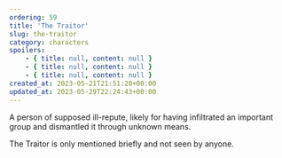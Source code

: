 ```yaml
---
ordering: 59
title: 'The Traitor'
slug: the-traitor
category: characters
spoilers:
    - { title: null, content: null }
    - { title: null, content: null }
    - { title: null, content: null }
created_at: 2023-05-21T21:51:20+00:00
updated_at: 2023-05-29T22:24:43+00:00
---
```

A person of supposed ill-repute, likely for having infiltrated an important group and dismantled it through unknown means.

The Traitor is only mentioned briefly and not seen by anyone.